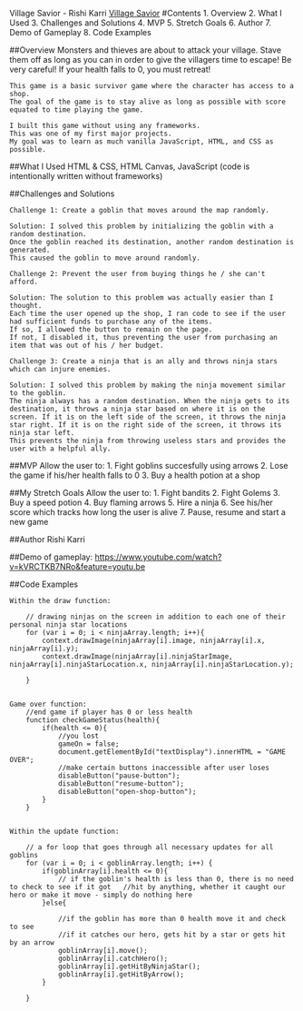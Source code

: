 Village Savior - Rishi Karri
<a href="http://www.rishikarri.com/village-savior">Village Savior</a>
#Contents
    1. Overview
    2. What I Used
    3. Challenges and Solutions
    4. MVP
    5. Stretch Goals
    6. Author
    7. Demo of Gameplay
    8. Code Examples

##Overview
    Monsters and thieves are about to attack your village. 
    Stave them off as long as you can in order to give the villagers time to escape! 
    Be very careful! If your health falls to 0, you must retreat!

    This game is a basic survivor game where the character has access to a shop. 
    The goal of the game is to stay alive as long as possible with score equated to time playing the game. 

    I built this game without using any frameworks.
    This was one of my first major projects.
    My goal was to learn as much vanilla JavaScript, HTML, and CSS as possible.     
    



##What I Used
    HTML & CSS, HTML Canvas, JavaScript (code is intentionally written without frameworks)

##Challenges and Solutions
    
    Challenge 1: Create a goblin that moves around the map randomly.

    Solution: I solved this problem by initializing the goblin with a random destination. 
    Once the goblin reached its destination, another random destination is generated. 
    This caused the goblin to move around randomly. 

    Challenge 2: Prevent the user from buying things he / she can't afford. 

    Solution: The solution to this problem was actually easier than I thought. 
    Each time the user opened up the shop, I ran code to see if the user had sufficient funds to purchase any of the items. 
    If so, I allowed the button to remain on the page. 
    If not, I disabled it, thus preventing the user from purchasing an item that was out of his / her budget. 

    Challenge 3: Create a ninja that is an ally and throws ninja stars which can injure enemies. 

    Solution: I solved this problem by making the ninja movement similar to the goblin. 
    The ninja always has a random destination. When the ninja gets to its destination, it throws a ninja star based on where it is on the screen. If it is on the left side of the screen, it throws the ninja star right. If it is on the right side of the screen, it throws its ninja star left. 
    This prevents the ninja from throwing useless stars and provides the user with a helpful ally. 

    

##MVP
    Allow the user to:
        1. Fight goblins succesfully using arrows
        2. Lose the game if his/her health falls to 0
        3. Buy a health potion at a shop

##My Stretch Goals
    Allow the user to:
        1. Fight bandits
        2. Fight Golems
        3. Buy a speed potion
        4. Buy flaming arrows
        5. Hire a ninja
        6. See his/her score which tracks how long the user is alive
        7. Pause, resume and start a new game


##Author
    Rishi Karri
    

##Demo of gameplay: 
    https://www.youtube.com/watch?v=kVRCTKB7NRo&feature=youtu.be 


##Code Examples
    
    Within the draw function: 

        // drawing ninjas on the screen in addition to each one of their personal ninja star locations
        for (var i = 0; i < ninjaArray.length; i++){
            context.drawImage(ninjaArray[i].image, ninjaArray[i].x, ninjaArray[i].y);
            context.drawImage(ninjaArray[i].ninjaStarImage, ninjaArray[i].ninjaStarLocation.x, ninjaArray[i].ninjaStarLocation.y);

        }


    Game over function: 
        //end game if player has 0 or less health
        function checkGameStatus(health){
            if(health <= 0){
                //you lost
                gameOn = false;
                document.getElementById("textDisplay").innerHTML = "GAME OVER";     
                //make certain buttons inaccessible after user loses            
                disableButton("pause-button");
                disableButton("resume-button");
                disableButton("open-shop-button");
            }
        }


    Within the update function: 

        // a for loop that goes through all necessary updates for all goblins
        for (var i = 0; i < goblinArray.length; i++) {
            if(goblinArray[i].health <= 0){
                // if the goblin's health is less than 0, there is no need to check to see if it got   //hit by anything, whether it caught our hero or make it move - simply do nothing here
            }else{

                //if the goblin has more than 0 health move it and check to see
                //if it catches our hero, gets hit by a star or gets hit by an arrow         
                goblinArray[i].move();
                goblinArray[i].catchHero();
                goblinArray[i].getHitByNinjaStar();
                goblinArray[i].getHitByArrow();         
            }
            
        }



